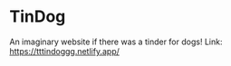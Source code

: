 # TinDog
An imaginary website if there was a tinder for dogs!
Link: https://tttindoggg.netlify.app/

